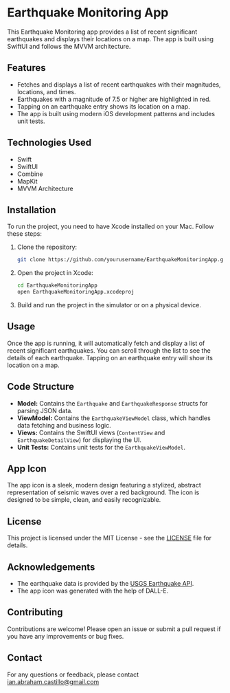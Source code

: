 # Earthquake Monitoring App

This Earthquake Monitoring app provides a list of recent significant earthquakes and displays their locations on a map. The app is built using SwiftUI and follows the MVVM architecture.

## Features

- Fetches and displays a list of recent earthquakes with their magnitudes, locations, and times.
- Earthquakes with a magnitude of 7.5 or higher are highlighted in red.
- Tapping on an earthquake entry shows its location on a map.
- The app is built using modern iOS development patterns and includes unit tests.

## Technologies Used

- Swift
- SwiftUI
- Combine
- MapKit
- MVVM Architecture

## Installation

To run the project, you need to have Xcode installed on your Mac. Follow these steps:

1. Clone the repository:
    ```sh
    git clone https://github.com/yourusername/EarthquakeMonitoringApp.git
    ```

2. Open the project in Xcode:
    ```sh
    cd EarthquakeMonitoringApp
    open EarthquakeMonitoringApp.xcodeproj
    ```

3. Build and run the project in the simulator or on a physical device.

## Usage

Once the app is running, it will automatically fetch and display a list of recent significant earthquakes. You can scroll through the list to see the details of each earthquake. Tapping on an earthquake entry will show its location on a map.

## Code Structure

- **Model:** Contains the `Earthquake` and `EarthquakeResponse` structs for parsing JSON data.
- **ViewModel:** Contains the `EarthquakeViewModel` class, which handles data fetching and business logic.
- **Views:** Contains the SwiftUI views (`ContentView` and `EarthquakeDetailView`) for displaying the UI.
- **Unit Tests:** Contains unit tests for the `EarthquakeViewModel`.

## App Icon

The app icon is a sleek, modern design featuring a stylized, abstract representation of seismic waves over a red background. The icon is designed to be simple, clean, and easily recognizable.

## License

This project is licensed under the MIT License - see the [LICENSE](LICENSE) file for details.

## Acknowledgements

- The earthquake data is provided by the [USGS Earthquake API](https://earthquake.usgs.gov/fdsnws/event/1/).
- The app icon was generated with the help of DALL-E.

## Contributing

Contributions are welcome! Please open an issue or submit a pull request if you have any improvements or bug fixes.

## Contact

For any questions or feedback, please contact ian.abraham.castillo@gmail.com
